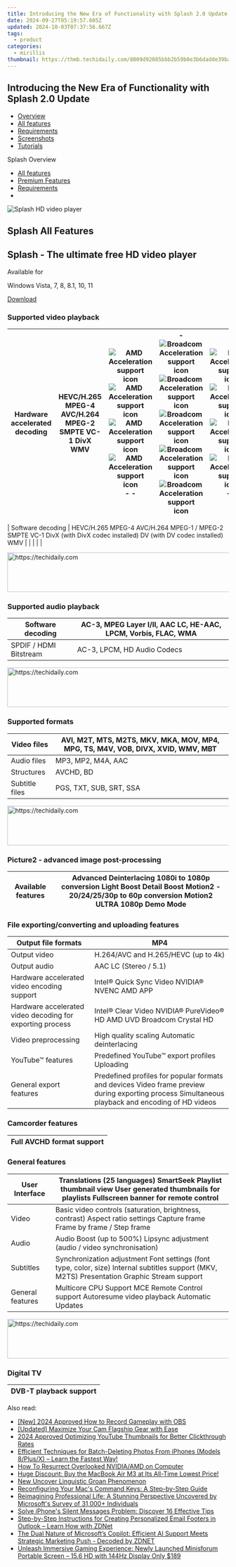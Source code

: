 ```yaml
---
title: Introducing the New Era of Functionality with Splash 2.0 Update
date: 2024-09-27T05:19:57.605Z
updated: 2024-10-03T07:37:56.667Z
tags:
  - product
categories:
  - mirillis
thumbnail: https://thmb.techidaily.com/8009d92085bbb2b59b0e3b6dadde39baefbadc66eb27ccbe212107fc43a67273.jpg
---
```


## Introducing the New Era of Functionality with Splash 2.0 Update

* [Overview](https://tools.techidaily.com/mirillis/products/)
* [All features](https://tools.techidaily.com/mirillis/products/)
* [Requirements](https://tools.techidaily.com/mirillis/products/)
* [Screenshots](https://tools.techidaily.com/mirillis/products/)
* [Tutorials](https://tools.techidaily.com/mirillis/products/)

Splash Overview

* [All features](https://tools.techidaily.com/mirillis/products/)
* [Premium Features](https://tools.techidaily.com/mirillis/products/)
* [Requirements](https://tools.techidaily.com/mirillis/products/)
* [](https://tools.techidaily.com/mirillis/products/)

![Splash HD video player](https://mirillis.com/res/old/media/images/splash_box.png) 

## Splash All Features

## Splash - The ultimate free HD video player

Available for

Windows Vista, 7, 8, 8.1, 10, 11

[Download](https://tools.techidaily.com/mirillis/products/) 

### **Supported** video playback

| Hardware accelerated decoding | HEVC/H.265 MPEG-4 AVC/H.264 MPEG-2 SMPTE VC-1 DivX WMV                                                                   | ![AMD Acceleration support icon](https://mirillis.com/res/old/media/images/product/splash/ico_amd.png) ![AMD Acceleration support icon](https://mirillis.com/res/old/media/images/product/splash/ico_amd.png) ![AMD Acceleration support icon](https://mirillis.com/res/old/media/images/product/splash/ico_amd.png) ![AMD Acceleration support icon](https://mirillis.com/res/old/media/images/product/splash/ico_amd.png) \- \- | \- ![Broadcom Acceleration support icon](https://mirillis.com/res/old/media/images/product/splash/ico_br.png) ![Broadcom Acceleration support icon](https://mirillis.com/res/old/media/images/product/splash/ico_br.png) ![Broadcom Acceleration support icon](https://mirillis.com/res/old/media/images/product/splash/ico_br.png) ![Broadcom Acceleration support icon](https://mirillis.com/res/old/media/images/product/splash/ico_br.png) ![Broadcom Acceleration support icon](https://mirillis.com/res/old/media/images/product/splash/ico_br.png) | ![Intel Acceleration support icon](https://mirillis.com/res/old/media/images/product/splash/ico_intel.png) ![Intel Acceleration support icon](https://mirillis.com/res/old/media/images/product/splash/ico_intel.png) ![Intel Acceleration support icon](https://mirillis.com/res/old/media/images/product/splash/ico_intel.png) ![Intel Acceleration support icon](https://mirillis.com/res/old/media/images/product/splash/ico_intel.png) \- \- | ![NVIDIA Acceleration support icon](https://mirillis.com/res/old/media/images/product/splash/ico_nvidia.png) ![NVIDIA Acceleration support icon](https://mirillis.com/res/old/media/images/product/splash/ico_nvidia.png) ![NVIDIA Acceleration support icon](https://mirillis.com/res/old/media/images/product/splash/ico_nvidia.png) ![NVIDIA Acceleration support icon](https://mirillis.com/res/old/media/images/product/splash/ico_nvidia.png) \- \- |
| ----------------------------- | ------------------------------------------------------------------------------------------------------------------------ | --------------------------------------------------------------------------------------------------------------------------------------------------------------------------------------------------------------------------------------------------------------------------------------------------------------------------------------------------------------------------------------------------------------------------------- | --------------------------------------------------------------------------------------------------------------------------------------------------------------------------------------------------------------------------------------------------------------------------------------------------------------------------------------------------------------------------------------------------------------------------------------------------------------------------------------------------------------------------------------------------------- | ------------------------------------------------------------------------------------------------------------------------------------------------------------------------------------------------------------------------------------------------------------------------------------------------------------------------------------------------------------------------------------------------------------------------------------------------- | --------------------------------------------------------------------------------------------------------------------------------------------------------------------------------------------------------------------------------------------------------------------------------------------------------------------------------------------------------------------------------------------------------------------------------------------------------- |

| Software decoding             | HEVC/H.265 MPEG-4 AVC/H.264 MPEG-1 / MPEG-2 SMPTE VC-1 DivX (with DivX codec installed) DV (with DV codec installed) WMV |                                                                                                                                                                                                                                                                                                                                                                                                                                   |                                                                                                                                                                                                                                                                                                                                                                                                                                                                                                                                                           |                                                                                                                                                                                                                                                                                                                                                                                                                                                   |                                                                                                                                                                                                                                                                                                                                                                                                                                                           |
  
  

<!-- affiliate ads begin -->
<a href="https://appsumo.8odi.net/c/5597632/2123750/7443" target="_top" id="2123750">
  <img src="//a.impactradius-go.com/display-ad/7443-2123750" border="0" alt="https://techidaily.com" width="728" height="90"/>
</a>
<img height="0" width="0" src="https://appsumo.8odi.net/i/5597632/2123750/7443" style="position:absolute;visibility:hidden;" border="0" />
<!-- affiliate ads end -->

### **Supported** audio playback

| Software decoding      | AC-3, MPEG Layer I/II, AAC LC, HE-AAC, LPCM, Vorbis, FLAC, WMA |
| ---------------------- | -------------------------------------------------------------- |
| SPDIF / HDMI Bitstream | AC-3, LPCM, HD Audio Codecs                                    |
  
  

<!-- affiliate ads begin -->
<a href="https://appsumo.8odi.net/c/5597632/2037319/7443" target="_top" id="2037319">
  <img src="//a.impactradius-go.com/display-ad/7443-2037319" border="0" alt="https://techidaily.com" width="728" height="90"/>
</a>
<img height="0" width="0" src="https://appsumo.8odi.net/i/5597632/2037319/7443" style="position:absolute;visibility:hidden;" border="0" />
<!-- affiliate ads end -->

### **Supported** formats

| Video files    | AVI, M2T, MTS, M2TS, MKV, MKA, MOV, MP4, MPG, TS, M4V, VOB, DIVX, XVID, WMV, MBT |
| -------------- | -------------------------------------------------------------------------------- |
| Audio files    | MP3, MP2, M4A, AAC                                                               |
| Structures     | AVCHD, BD                                                                        |
| Subtitle files | PGS, TXT, SUB, SRT, SSA                                                          |
  
  

<!-- affiliate ads begin -->
<a href="https://sentrypc.7eer.net/c/5597632/398455/3022" target="_top" id="398455">
  <img src="//a.impactradius-go.com/display-ad/3022-398455" border="0" alt="https://techidaily.com" width="728" height="90"/>
</a>
<img height="0" width="0" src="https://sentrypc.7eer.net/i/5597632/398455/3022" style="position:absolute;visibility:hidden;" border="0" />
<!-- affiliate ads end -->

### **Picture2** \- advanced image post-processing

| Available features | Advanced Deinterlacing 1080i to 1080p conversion Light Boost Detail Boost Motion2 \- 20/24/25/30p to 60p conversion Motion2 ULTRA 1080p Demo Mode |
| ------------------ | ------------------------------------------------------------------------------------------------------------------------------------------------- |
  
  

### File **exporting/converting** and uploading features

| Output file formats                                       | MP4                                                                                                                                              |
| --------------------------------------------------------- | ------------------------------------------------------------------------------------------------------------------------------------------------ |
| Output video                                              | H.264/AVC and H.265/HEVC (up to 4k)                                                                                                              |
| Output audio                                              | AAC LC (Stereo / 5.1)                                                                                                                            |
| Hardware accelerated video encoding support               | Intel® Quick Sync Video NVIDIA® NVENC AMD APP                                                                                                    |
| Hardware accelerated video decoding for exporting process | Intel® Clear Video NVIDIA® PureVideo® HD AMD UVD Broadcom Crystal HD                                                                             |
| Video preprocessing                                       | High quality scaling Automatic deinterlacing                                                                                                     |
| YouTube™ features                                         | Predefined YouTube™ export profiles Uploading                                                                                                    |
| General export features                                   | Predefined profiles for popular formats and devices Video frame preview during exporting process Simultaneous playback and encoding of HD videos |
  
  

### **Camcorder** features

| Full AVCHD format support |
| ------------------------- |
  
  
### General features

| User Interface   | Translations (25 languages) SmartSeek Playlist thumbnail view User generated thumbnails for playlists Fullscreen banner for remote control   |
| ---------------- | -------------------------------------------------------------------------------------------------------------------------------------------- |
| Video            | Basic video controls (saturation, brightness, contrast) Aspect ratio settings Capture frame Frame by frame / Step frame                      |
| Audio            | Audio Boost (up to 500%) Lipsync adjustment (audio / video synchronisation)                                                                  |
| Subtitles        | Synchronization adjustment Font settings (font type, color, size) Internal subtitles support (MKV, M2TS) Presentation Graphic Stream support |
| General features | Multicore CPU Support MCE Remote Control support Autoresume video playback Automatic Updates                                                 |
  
  

<!-- affiliate ads begin -->
<a href="https://appsumo.8odi.net/c/5597632/2144271/7443" target="_top" id="2144271">
  <img src="//a.impactradius-go.com/display-ad/7443-2144271" border="0" alt="https://techidaily.com" width="600" height="90"/>
</a>
<img height="0" width="0" src="https://appsumo.8odi.net/i/5597632/2144271/7443" style="position:absolute;visibility:hidden;" border="0" />
<!-- affiliate ads end -->

### **Digital** TV

| DVB-T playback support |
| ---------------------- |

<ins class="adsbygoogle"
     style="display:block"
     data-ad-format="autorelaxed"
     data-ad-client="ca-pub-7571918770474297"
     data-ad-slot="1223367746"></ins>

<ins class="adsbygoogle"
     style="display:block"
     data-ad-client="ca-pub-7571918770474297"
     data-ad-slot="8358498916"
     data-ad-format="auto"
     data-full-width-responsive="true"></ins>

<span class="atpl-alsoreadstyle">Also read:</span>
<div><ul>
<li><a href="https://screen-activity-recording.techidaily.com/new-2024-approved-how-to-record-gameplay-with-obs/"><u>[New] 2024 Approved How to Record Gameplay with OBS</u></a></li>
<li><a href="https://fox-direct.techidaily.com/updated-maximize-your-cam-flagship-gear-with-ease/"><u>[Updated] Maximize Your Cam Flagship Gear with Ease</u></a></li>
<li><a href="https://youtube-help.techidaily.com/2024-approved-optimizing-youtube-thumbnails-for-better-clickthrough-rates/"><u>2024 Approved Optimizing YouTube Thumbnails for Better Clickthrough Rates</u></a></li>
<li><a href="https://vp-tips.techidaily.com/efficient-techniques-for-batch-deleting-photos-from-iphones-models-8plusx-learn-the-fastest-way/"><u>Efficient Techniques for Batch-Deleting Photos From iPhones (Models 8/Plus/X) – Learn the Fastest Way!</u></a></li>
<li><a href="https://network-issues.techidaily.com/how-to-resurrect-overlooked-nvidiaamd-on-computer/"><u>How To Resurrect Overlooked NVIDIA/AMD on Computer</u></a></li>
<li><a href="https://vp-tips.techidaily.com/huge-discount-buy-the-macbook-air-m3-at-its-all-time-lowest-price/"><u>Huge Discount: Buy the MacBook Air M3 at Its All-Time Lowest Price!</u></a></li>
<li><a href="https://voice-adjusting.techidaily.com/new-uncover-linguistic-groan-phenomenon/"><u>New Uncover Linguistic Groan Phenomenon</u></a></li>
<li><a href="https://win-wonderful.techidaily.com/reconfiguring-your-macs-command-keys-a-step-by-step-guide/"><u>Reconfiguring Your Mac's Command Keys: A Step-by-Step Guide</u></a></li>
<li><a href="https://win-wonderful.techidaily.com/reimagining-professional-life-a-stunning-perspective-uncovered-by-microsofts-survey-of-31000plus-individuals/"><u>Reimagining Professional Life: A Stunning Perspective Uncovered by Microsoft's Survey of 31,000+ Individuals</u></a></li>
<li><a href="https://fox-that.techidaily.com/solve-iphones-silent-messages-problem-discover-16-effective-tips/"><u>Solve iPhone's Silent Messages Problem: Discover 16 Effective Tips</u></a></li>
<li><a href="https://win-wonderful.techidaily.com/step-by-step-instructions-for-creating-personalized-email-footers-in-outlook-learn-how-with-zdnet/"><u>Step-by-Step Instructions for Creating Personalized Email Footers in Outlook – Learn How with ZDNet</u></a></li>
<li><a href="https://win-wonderful.techidaily.com/the-dual-nature-of-microsofts-copilot-efficient-ai-support-meets-strategic-marketing-push-decoded-by-zdnet/"><u>The Dual Nature of Microsoft’s Copilot: Efficient AI Support Meets Strategic Marketing Push - Decoded by ZDNET</u></a></li>
<li><a href="https://hardware-reviews.techidaily.com/unleash-immersive-gaming-experience-newly-launched-minisforum-portable-screen-156-hd-with-144hz-display-only-189/"><u>Unleash Immersive Gaming Experience: Newly Launched Minisforum Portable Screen – 15.6 HD with 144Hz Display Only $189</u></a></li>
</ul></div>

